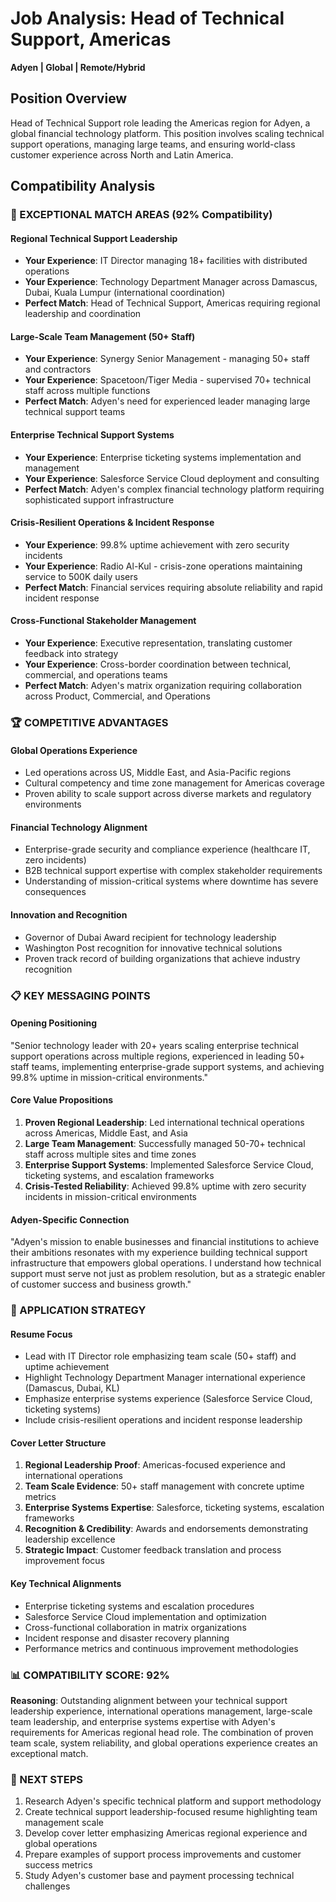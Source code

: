 # Job Analysis: Head of Technical Support, Americas
**Adyen | Global | Remote/Hybrid**

## Position Overview
Head of Technical Support role leading the Americas region for Adyen, a global financial technology platform. This position involves scaling technical support operations, managing large teams, and ensuring world-class customer experience across North and Latin America.

## Compatibility Analysis

### 🎯 EXCEPTIONAL MATCH AREAS (92% Compatibility)

#### **Regional Technical Support Leadership**
- **Your Experience**: IT Director managing 18+ facilities with distributed operations
- **Your Experience**: Technology Department Manager across Damascus, Dubai, Kuala Lumpur (international coordination)
- **Perfect Match**: Head of Technical Support, Americas requiring regional leadership and coordination

#### **Large-Scale Team Management (50+ Staff)**
- **Your Experience**: Synergy Senior Management - managing 50+ staff and contractors
- **Your Experience**: Spacetoon/Tiger Media - supervised 70+ technical staff across multiple functions
- **Perfect Match**: Adyen's need for experienced leader managing large technical support teams

#### **Enterprise Technical Support Systems**
- **Your Experience**: Enterprise ticketing systems implementation and management
- **Your Experience**: Salesforce Service Cloud deployment and consulting
- **Perfect Match**: Adyen's complex financial technology platform requiring sophisticated support infrastructure

#### **Crisis-Resilient Operations & Incident Response**
- **Your Experience**: 99.8% uptime achievement with zero security incidents
- **Your Experience**: Radio Al-Kul - crisis-zone operations maintaining service to 500K daily users
- **Perfect Match**: Financial services requiring absolute reliability and rapid incident response

#### **Cross-Functional Stakeholder Management**
- **Your Experience**: Executive representation, translating customer feedback into strategy
- **Your Experience**: Cross-border coordination between technical, commercial, and operations teams
- **Perfect Match**: Adyen's matrix organization requiring collaboration across Product, Commercial, and Operations

### 🏆 COMPETITIVE ADVANTAGES

#### **Global Operations Experience**
- Led operations across US, Middle East, and Asia-Pacific regions
- Cultural competency and time zone management for Americas coverage
- Proven ability to scale support across diverse markets and regulatory environments

#### **Financial Technology Alignment**
- Enterprise-grade security and compliance experience (healthcare IT, zero incidents)
- B2B technical support expertise with complex stakeholder requirements
- Understanding of mission-critical systems where downtime has severe consequences

#### **Innovation and Recognition**
- Governor of Dubai Award recipient for technology leadership
- Washington Post recognition for innovative technical solutions
- Proven track record of building organizations that achieve industry recognition

### 📋 KEY MESSAGING POINTS

#### **Opening Positioning**
"Senior technology leader with 20+ years scaling enterprise technical support operations across multiple regions, experienced in leading 50+ staff teams, implementing enterprise-grade support systems, and achieving 99.8% uptime in mission-critical environments."

#### **Core Value Propositions**
1. **Proven Regional Leadership**: Led international technical operations across Americas, Middle East, and Asia
2. **Large Team Management**: Successfully managed 50-70+ technical staff across multiple sites and time zones
3. **Enterprise Support Systems**: Implemented Salesforce Service Cloud, ticketing systems, and escalation frameworks
4. **Crisis-Tested Reliability**: Achieved 99.8% uptime with zero security incidents in mission-critical environments

#### **Adyen-Specific Connection**
"Adyen's mission to enable businesses and financial institutions to achieve their ambitions resonates with my experience building technical support infrastructure that empowers global operations. I understand how technical support must serve not just as problem resolution, but as a strategic enabler of customer success and business growth."

### 🎯 APPLICATION STRATEGY

#### **Resume Focus**
- Lead with IT Director role emphasizing team scale (50+ staff) and uptime achievement
- Highlight Technology Department Manager international experience (Damascus, Dubai, KL)
- Emphasize enterprise systems experience (Salesforce Service Cloud, ticketing systems)
- Include crisis-resilient operations and incident response leadership

#### **Cover Letter Structure**
1. **Regional Leadership Proof**: Americas-focused experience and international operations
2. **Team Scale Evidence**: 50+ staff management with concrete uptime metrics
3. **Enterprise Systems Expertise**: Salesforce, ticketing systems, escalation frameworks
4. **Recognition & Credibility**: Awards and endorsements demonstrating leadership excellence
5. **Strategic Impact**: Customer feedback translation and process improvement focus

#### **Key Technical Alignments**
- Enterprise ticketing systems and escalation procedures
- Salesforce Service Cloud implementation and optimization
- Cross-functional collaboration in matrix organizations
- Incident response and disaster recovery planning
- Performance metrics and continuous improvement methodologies

### 📊 COMPATIBILITY SCORE: 92%

**Reasoning**: Outstanding alignment between your technical support leadership experience, international operations management, large-scale team leadership, and enterprise systems expertise with Adyen's requirements for Americas regional head role. The combination of proven team scale, system reliability, and global operations experience creates an exceptional match.

### 🚀 NEXT STEPS
1. Research Adyen's specific technical platform and support methodology
2. Create technical support leadership-focused resume highlighting team management scale
3. Develop cover letter emphasizing Americas regional experience and global operations
4. Prepare examples of support process improvements and customer success metrics
5. Study Adyen's customer base and payment processing technical challenges